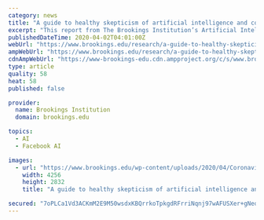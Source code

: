 ```yaml
---
category: news
title: "A guide to healthy skepticism of artificial intelligence and coronavirus"
excerpt: "This report from The Brookings Institution’s Artificial Intelligence and Emerging Technology (AIET) Initiative is part of “AI Governance,” a series that identifies key governance and norm issues related to AI and proposes policy remedies to address the complex challenges associated with emerging technologies. The COVID-19 outbreak has ..."
publishedDateTime: 2020-04-02T04:01:00Z
webUrl: "https://www.brookings.edu/research/a-guide-to-healthy-skepticism-of-artificial-intelligence-and-coronavirus/"
ampWebUrl: "https://www.brookings.edu/research/a-guide-to-healthy-skepticism-of-artificial-intelligence-and-coronavirus/amp/"
cdnAmpWebUrl: "https://www-brookings-edu.cdn.ampproject.org/c/s/www.brookings.edu/research/a-guide-to-healthy-skepticism-of-artificial-intelligence-and-coronavirus/amp/"
type: article
quality: 58
heat: 58
published: false

provider:
  name: Brookings Institution
  domain: brookings.edu

topics:
  - AI
  - Facebook AI

images:
  - url: "https://www.brookings.edu/wp-content/uploads/2020/04/Coronavirus_testing.jpg"
    width: 4256
    height: 2832
    title: "A guide to healthy skepticism of artificial intelligence and coronavirus"

secured: "7oPLCa1Vd3ACKmM2E9M50wsdxKBQrrkoTpkgdRFrriNqnj97wAFUSXer+gNeqHy3nX77wG7fAsjhDnPhAb3TRmAwZJIn2ADzZ0lnCzq9S1NHWXgDIBG3Gtpw/buz30P9qUHXuKrjdpXbP3E7Y0cOrQ6c4V9T7aFiTrAkxp8gsby2bjGoJdh/6spRLOT45goQ390LEhlcG0qa3GlkUijBmcZ6DeZt78B8J6AidTJKrbbqbRIix/9vKB6EmQWSTnIkkjIS6HwIxXgYtCDv3wMHWXHGdN1Tbu+KnaWGfp/zMViyLkhyIA1withM8Po0lhnw;DuArfe5hFXiAcHyZS0M0+g=="
---
```


